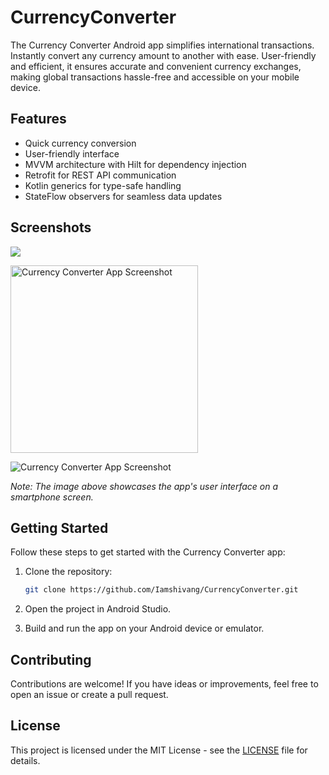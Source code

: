 # CurrencyConverter

The Currency Converter Android app simplifies international transactions. Instantly convert any currency amount to another with ease. User-friendly and efficient, it ensures accurate and convenient currency exchanges, making global transactions hassle-free and accessible on your mobile device.

## Features
- Quick currency conversion
- User-friendly interface
- MVVM architecture with Hilt for dependency injection
- Retrofit for REST API communication
- Kotlin generics for type-safe handling
- StateFlow observers for seamless data updates

## Screenshots

<p align="left"> <img src="gs://projemanange.appspot.com/gitHub images/Screenshot_2023-11-26-04-32-26-61_a566ee43e3a99caf042fbdbeffabbb16.jpg/?username=iamshivang&label=Profile%20views&color=0e75b6&style=flat"/> </p>
<p align="left"> <img src="https://projemanange.appspot.com/gitHub%20images/Screenshot_2023-11-26-04-32-26-61_a566ee43e3a99caf042fbdbeffabbb16.jpg" alt="Currency Converter App Screenshot" width="300"/> </p>

![Currency Converter App Screenshot](https://firebasestorage.googleapis.com/v0/b/projemanange.appspot.com/o/gitHub%20images%2FScreenshot_2023-11-26-04-32-26-61_a566ee43e3a99caf042fbdbeffabbb16.jpg?alt=media&token=00803f71-f6a1-4d18-8879-af08bab0ec08)


*Note: The image above showcases the app's user interface on a smartphone screen.*

## Getting Started

Follow these steps to get started with the Currency Converter app:

1. Clone the repository:

    ```bash
    git clone https://github.com/Iamshivang/CurrencyConverter.git
    ```

2. Open the project in Android Studio.

3. Build and run the app on your Android device or emulator.

## Contributing

Contributions are welcome! If you have ideas or improvements, feel free to open an issue or create a pull request.

## License

This project is licensed under the MIT License - see the [LICENSE](LICENSE) file for details.
